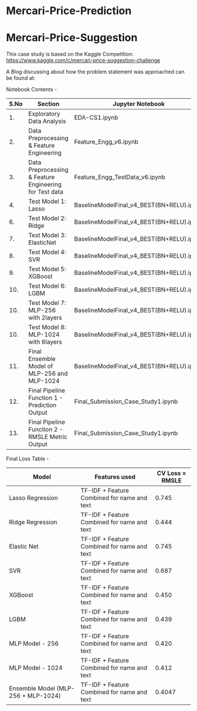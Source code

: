 # Mercari-Price-Prediction

# Mercari-Price-Suggestion

This case study is based on the Kaggle Competition: https://www.kaggle.com/c/mercari-price-suggestion-challenge

A Blog discussing about how the problem statement was approached can be found at: 

Notebook Contents - 

|S.No  |	Section                                                 |	Jupyter Notebook                                     |
|------|----------------------------------------------------------|------------------------------------------------------|
|1.	   |Exploratory Data Analysis                                 |	EDA-CS1.ipynb                                        |
|2.	   |Data Preprocessing	& Feature Engineering                 | Feature_Engg_v6.ipynb                                |
|3.	   |Data Preprocessing	& Feature Engineering for Test data	  | Feature_Engg_TestData_v6.ipynb                       |
|4.	   |Test Model 1: Lasso                                       | BaselineModelFinal_v4_BEST(BN+RELU).ipynb            |
|6.		 |Test Model 2: Ridge                                       | BaselineModelFinal_v4_BEST(BN+RELU).ipynb            |
|7.	   |Test Model 3: ElasticNet                                  | BaselineModelFinal_v4_BEST(BN+RELU).ipynb            |
|8.	   |Test Model 4: SVR                                         | BaselineModelFinal_v4_BEST(BN+RELU).ipynb            |
|9.	   |Test Model 5: XGBoost                                     | BaselineModelFinal_v4_BEST(BN+RELU).ipynb            |
|10.	 |Test Model 6: LGBM                                        | BaselineModelFinal_v4_BEST(BN+RELU).ipynb            |
|10.	 |Test Model 7: MLP-256 with 2layers                        | BaselineModelFinal_v4_BEST(BN+RELU).ipynb            |
|10.	 |Test Model 8: MLP-1024 with 6layers                       | BaselineModelFinal_v4_BEST(BN+RELU).ipynb            |
|11.	 |Final Ensemble Model of MLP-256 and MLP-1024              | BaselineModelFinal_v4_BEST(BN+RELU).ipynb            |
|12.	 |Final Pipeline Function 1 - Prediction Output             | Final_Submission_Case_Study1.ipynb                   |
|13.	 |Final Pipeline Function 2 - RMSLE Metric Output           | Final_Submission_Case_Study1.ipynb                   |

Final Loss Table - 

|             Model              |                Features used                | CV Loss = RMSLE |
|--------------------------------|---------------------------------------------|-----------------|
|        Lasso Regression        | TF-IDF + Feature Combined for name and text |      0.745      |
|        Ridge Regression        | TF-IDF + Feature Combined for name and text |      0.444      |
|          Elastic Net           | TF-IDF + Feature Combined for name and text |      0.745      |
|              SVR               | TF-IDF + Feature Combined for name and text |      0.687      |
|            XGBoost             | TF-IDF + Feature Combined for name and text |      0.450      |
|              LGBM              | TF-IDF + Feature Combined for name and text |      0.439      |
|         MLP Model - 256        | TF-IDF + Feature Combined for name and text |      0.420      |
|         MLP Model - 1024       | TF-IDF + Feature Combined for name and text |      0.412      |
| Ensemble Model (MLP-256 + MLP-1024) | TF-IDF + Feature Combined for name and text |      0.4047|
